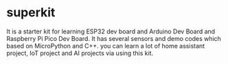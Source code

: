# superkit
It is a starter kit for learning ESP32 dev board and Arduino Dev Board and Raspberry Pi Pico Dev Board. It has several sensors and demo codes which based on MicroPython and C++. you can learn a lot of home assistant project, IoT project and AI projects via using this kit. 


